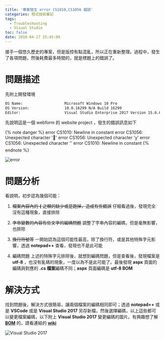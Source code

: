 ```yaml
---
title: '專案發生 error CS1010,CS1056 錯誤'
categories: 程式技術筆記
tags:
  - Troubleshooting
  - Visual Studio
toc: false
date: 2018-04-17 15:45:09
---
```


接手一個悠久歷史的專案，但是版控有點混亂，所以正在重新整理。過程中，發生了各項問題，然後耗費最多時間的，就是標題上的錯誤了。

# 問題描述

先附上開發環境

``` txt
OS Name:                   Microsoft Windows 10 Pro
OS Version:                10.0.16299 N/A Build 16299
Editor:                    Visual Studio Enterprise 2017 Version 15.6.6
```

先說明這是一個 webform 的 website project ，發生的錯誤訊息如下

{% note danger %}
error CS1010: Newline in constant
error CS1056: Unexpected character ''
error CS1056: Unexpected character ''
error CS1056: Unexpected character ''
error CS1010: Newline in constant
{% endnote %}
<!-- more -->

![error](https://lh3.googleusercontent.com/xCnbrKgffRYmjNmGcMkHz3dgKco0f6fMY4hSQwRuqKNLesqv7NRglSrGCCM8Y2iB8p6cLnuHd2N6I2uwwc8QfoN5y64dDCQ1iRQ3HziSsSBcvZTfx_jA4y7b0zes7K-6nSL7wIKNfTfX1f7KhLEbywkHPF4rj03huczBcBrkKG1b2zN0kJSpOfYKoLCSFaVhGM-IaijFhsyDss7yv0fkO_tIIndNCVTMfZ44-H1VXXJALKu7K0Bz1L8wv0OuLf3V5txFRABLlJi9gMbj8ufPCOM0PGFqr8SeeUL3ye-qRQVWrWZBZxClOQXl2ONH5JdHRtYsXEXnM3JEx8QfXzTJ5AvYPA3pHF1HVDUkH04-HkZ-yTdQBO1FaMS08XrbMOV2h_nMpnMNQjNn_pO3pRnSSF0fiFtiq3nisyHjTBG20d97CZW54br-vWML2I4qtHP1iYEFckJWwVD2EdmNqEjT74qrkzg3YYofB-JVDcV7UqHtaHC4_kle_PAdIZ0uZh2X8JOUOoNo4XzdQSRhIGa_Dwh5qoadvAsg2p1Qr8OvTvfpU2kdum-x_uI0C_ft1kwe_g6uVtGL2wD-pXl_vPfV_XqjxC3x6hT-O8rOBjVWi-Kbm0aeog_iLw3pDr3TBOzMZhY93NvvA5xF6Kjy1Uv2sc6kIwP-43B9=w806-h182-no)

# 問題分析

看說明，初步認為幾個可能：

1. ~~檔案內容內的 **{** 之類的缺少或是跑掉，造成有些錯誤~~
  仔細看過後，發現完全沒有這種現象，直接排除

1. ~~字串變數的內容有些文字的編碼問題~~
  調整了字串內容的編碼，但是毫無影響，也排除

1. ~~換行符號等~~
  一開始認為這個可能性最高，除了換行符，或是其他特殊字元影響，透過 **notepad++** 查看，發現也不是此可能

1. 編碼問題
  上述的特殊字元排除後，就想到編碼問題，但是查看後，發現檔案是 **utf-8** ，也沒有亂碼的現象，一度以為不是此可能了。最後發現 **aspx** 頁面的編碼與對應的 **.cs 檔案**編碼不同；**aspx** 頁面編碼是 **utf-8 BOM**

# 解決方式

找到問題後，解決方式很簡易，讓兩個檔案的編碼相同即可；透過 **notepad++** 或是 **VSCode** 或是 **Visual Studio 2017** 另存新檔，然後選擇編碼，以上這些都可以變更檔案編碼，以下附上 **Visual Studio 2017** 變更編碼的圖片。有興趣想了解 [**BOM**][1] 的，請看連結的 [**wiki**][1]

![Visual Studio 2017](https://lh3.googleusercontent.com/Ch25NSwAmRjIZmkFLzgG2UgF-erfr3lD4M4YT0ofIqyknTr_O3IBtohQ0wuvcG80Sh-JqVPLBEbspUX_qNzGYzpkZcFiR-Po3wLbnRGWur8CESHZlwEnfvDNziOY2M6cSEaBm-54sYNYewz2HTqt4fqNjN6zqmmv-DNncOu482riroWZycZDAfNY-1hUygxzbzC2XN8Yt8JgTbNjlHZX7XPDFvppdHa86BtctumuvZ2F5MzT_N02PJwBYNjAmKCWUTxBqmX34C8gi7DLz6b8RtLj733DgdQAipCjIsRJOWhQ_tqU0Xrs8GHNWk3SvxRLzqtFuTZWZfyZAYySfcA6TFbYSy5OC4DMYMTgF5LqpzBFet-_6Q6DuqNj5Hrdiv7z0HZwvSf054dxaAlXtTMNtSvU_zkONUwQ9Rm06dVfI3zHofE7cjjPKqXYStRL_zli5-EzaOJTnDKITbG8Z1lf1yIoF-vnIfieoRFDcNs4BIArUVq4TUL8qD_fQUnLEOr5NM1DRNcm89WVLpobJK4x_lhFRJxNkT6Dq6fjtg_c7ciHBJJQd4mkWnD0X_r1N_oQ-X82dqOLZ5xF2UaB7gjCs5YsoKc6_Y1RCG4zCsXeR57sl7XrQoYw6mIG7L8o129Z-uE1rAz7wTKVv63-SaBRO1XKLD8LP2pc=w524-h308-no)

[1]: https://en.wikipedia.org/wiki/Byte_order_mark